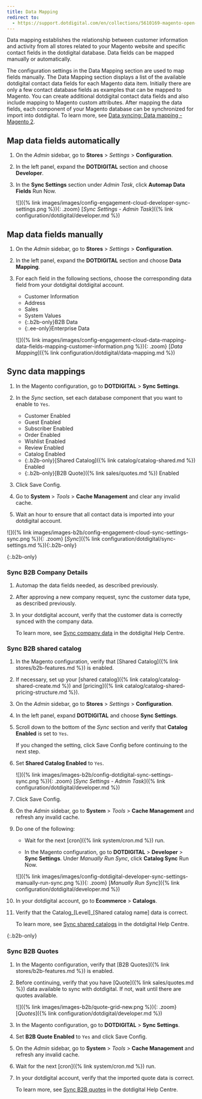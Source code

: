 ```yaml
---
title: Data Mapping
redirect to:
  - https://support.dotdigital.com/en/collections/5610169-magento-open-source-and-adobe-commerce
---
```


Data mapping establishes the relationship between customer information and activity from all stores related to your Magento website and specific contact fields in the dotdigital database. Data fields can be mapped manually or automatically.

The configuration settings in the Data Mapping section are used to map fields manually. The Data Mapping section displays a list of the available dotdigital contact data fields for each Magento data item. Initially there are only a few contact database fields as examples that can be mapped to Magento. You can create additional dotdigital contact data fields and also include mapping to Magento custom attributes. After mapping the data fields, each component of your Magento database can be synchronized for import into dotdigital. To learn more, see [Data syncing: Data mapping - Magento 2][1].

## Map data fields automatically

1. On the _Admin_ sidebar, go to **Stores** > _Settings_ > **Configuration**.

1. In the left panel, expand the **DOTDIGITAL** section and choose **Developer**.

1. In the **Sync Settings** section under _Admin Task_, click **Automap Data Fields** <span class="btn">Run Now</span>.

   ![]({% link images/images/config-engagement-cloud-developer-sync-settings.png %}){: .zoom}
   [_Sync Settings - Admin Task_]({% link configuration/dotdigital/developer.md %})

## Map data fields manually

1. On the _Admin_ sidebar, go to **Stores** > _Settings_ > **Configuration**.

1. In the left panel, expand the **DOTDIGITAL** section and choose **Data Mapping**.

1. For each field in the following sections, choose the corresponding data field from your dotdigital dotdigital account.

   - Customer Information
   - Address
   - Sales
   - System Values
   - {:.b2b-only}B2B Data
   - {:.ee-only}Enterprise Data

   ![]({% link images/images/config-engagement-cloud-data-mapping-data-fields-mapping-customer-information.png %}){: .zoom}
   [_Data Mapping_]({% link configuration/dotdigital/data-mapping.md %})

## Sync data mappings

1. In the Magento configuration, go to **DOTDIGITAL** > **Sync Settings**.

1. In the _Sync_ section, set each database component that you want to enable to `Yes`.

   - Customer Enabled
   - Guest Enabled
   - Subscriber Enabled
   - Order Enabled
   - Wishlist Enabled
   - Review Enabled
   - Catalog Enabled
   - {:.b2b-only}[Shared Catalog]({% link catalog/catalog-shared.md %}) Enabled
   - {:.b2b-only}[B2B Quote]({% link sales/quotes.md %}) Enabled

1. Click <span class="btn">Save Config</span>.

1. Go to **System** > _Tools_ > **Cache Management** and clear any invalid cache.

1. Wait an hour to ensure that all contact data is imported into your dotdigital account.

![]({% link images/images-b2b/config-engagement-cloud-sync-settings-sync.png %}){: .zoom}
[_Sync_]({% link configuration/dotdigital/sync-settings.md %}){:.b2b-only}

{:.b2b-only}
### Sync B2B Company Details

1. Automap the data fields needed, as described previously.

1. After approving a new company request, sync the customer data type, as described previously.

1. In your dotdigital account, verify that the customer data is correctly synced with the company data.

   To learn more, see [Sync company data][2] in the dotdigital Help Centre.

### Sync B2B shared catalog

1. In the Magento configuration, verify that [Shared Catalog]({% link stores/b2b-features.md %}) is enabled.

1. If necessary, set up your [shared catalog]({% link catalog/catalog-shared-create.md %}) and [pricing]({% link catalog/catalog-shared-pricing-structure.md %}).

1. On the _Admin_ sidebar, go to **Stores** > _Settings_ > **Configuration**.

1. In the left panel, expand **DOTDIGITAL** and choose **Sync Settings**.

1. Scroll down to the bottom of the _Sync_ section and verify that **Catalog Enabled** is set to `Yes`.

   If you changed the setting, click <span class="btn">Save Config</span> before continuing to the next step.

1. Set **Shared Catalog Enabled** to `Yes`.

   ![]({% link images/images-b2b/config-dotdigital-sync-settings-sync.png %}){: .zoom}
   [_Sync Settings - Admin Task_]({% link configuration/dotdigital/developer.md %})

1. Click <span class="btn">Save Config</span>.

1. On the _Admin_ sidebar, go to **System** > _Tools_ > **Cache Management** and refresh any invalid cache.

1. Do one of the following:

   - Wait for the next [cron]({% link system/cron.md %}) run.

   - In the Magento configuration, go to **DOTDIGITAL** > **Developer** > **Sync Settings**. Under _Manually Run Sync_, click **Catalog Sync** <span class="btn">Run Now</span>.

   ![]({% link images/images/config-dotdigital-developer-sync-settings-manually-run-sync.png %}){: .zoom}
   [_Manually Run Sync_]({% link configuration/dotdigital/developer.md %})

1. In your dotdigital account, go to **Ecommerce** > **Catalogs**.

1. Verify that the Catalog_[Level]_[Shared catalog name] data is correct.

   To learn more, see [Sync shared catalogs][3] in the dotdigital Help Centre.

{:.b2b-only}
### Sync B2B Quotes

1. In the Magento configuration, verify that [B2B Quotes]({% link stores/b2b-features.md %}) is enabled.

1. Before continuing, verify that you have [Quote]({% link sales/quotes.md %}) data available to sync with dotdigital. If not, wait until there are quotes available.

   ![]({% link images/images-b2b/quote-grid-new.png %}){: .zoom}
   [_Quotes_]({% link configuration/dotdigital/developer.md %})

1. In the Magento configuration, go to **DOTDIGITAL** > **Sync Settings**.

1. Set **B2B Quote Enabled** to `Yes` and click <span class="btn">Save Config</span>.

1. On the _Admin_ sidebar, go to **System** > _Tools_ > **Cache Management** and refresh any invalid cache.

1. Wait for the next [cron]({% link system/cron.md %}) run.

1. In your dotdigital account, verify that the imported quote data is correct.

   To learn more, see [Sync B2B quotes][4] in the dotdigital Help Centre.

[1]: https://support.dotdigital.com/hc/en-gb/articles/360000449530-Data-syncing-Data-mapping-Magento-2
[2]: https://support.dotdigital.com/hc/en-gb/articles/360013384240-Sync-company-data
[3]: https://support.dotdigital.com/hc/en-gb/articles/360013448759-Sync-shared-catalogs
[4]: https://support.dotdigital.com/hc/en-gb/articles/360013388760-Sync-B2B-quotes
